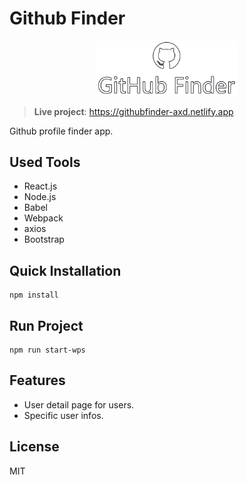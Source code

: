 # Github Finder
<p align="center">
  <img src="./images/logo.png" width="45%"/> 
</p>

> **Live project**: https://githubfinder-axd.netlify.app 

Github profile finder app.

## Used Tools
- React.js
- Node.js
- Babel
- Webpack
- axios
- Bootstrap

## Quick Installation
```
npm install
```
## Run Project
```
npm run start-wps
```

## Features
- User detail page for users.
- Specific user infos.

## License
MIT
